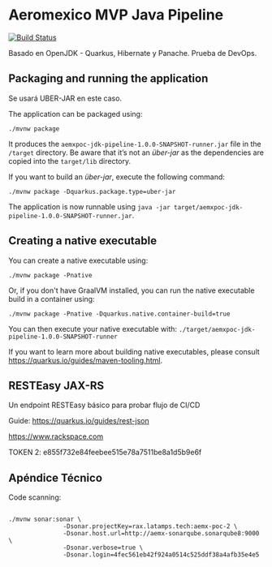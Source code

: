 # Aeromexico MVP Java Pipeline

[![Build Status](https://jenkins-mvp.rax.latamps.tech/buildStatus/icon?job=java-mvn-quarkus-1%2Fdev)](https://jenkins-mvp.rax.latamps.tech/job/Kaniko-test-1/job/dev/)

Basado en OpenJDK - Quarkus, Hibernate y Panache. Prueba de DevOps. 

## Packaging and running the application

Se usará UBER-JAR en este caso.

The application can be packaged using:
```shell script
./mvnw package
```
It produces the `aemxpoc-jdk-pipeline-1.0.0-SNAPSHOT-runner.jar` file in the `/target` directory.
Be aware that it’s not an _über-jar_ as the dependencies are copied into the `target/lib` directory.

If you want to build an _über-jar_, execute the following command:
```shell script
./mvnw package -Dquarkus.package.type=uber-jar
```

The application is now runnable using `java -jar target/aemxpoc-jdk-pipeline-1.0.0-SNAPSHOT-runner.jar`.

## Creating a native executable

You can create a native executable using: 
```shell script
./mvnw package -Pnative
```

Or, if you don't have GraalVM installed, you can run the native executable build in a container using: 
```shell script
./mvnw package -Pnative -Dquarkus.native.container-build=true
```

You can then execute your native executable with: `./target/aemxpoc-jdk-pipeline-1.0.0-SNAPSHOT-runner`

If you want to learn more about building native executables, please consult https://quarkus.io/guides/maven-tooling.html.

## RESTEasy JAX-RS

<p>Un endpoint RESTEasy básico para probar flujo de CI/CD</p>

Guide: https://quarkus.io/guides/rest-json

https://www.rackspace.com 

TOKEN 2:  e855f732e84feebee515e78a7511be8a1d5b9e6f

## Apéndice Técnico

Code scanning:

```

./mvnw sonar:sonar \
               -Dsonar.projectKey=rax.latamps.tech:aemx-poc-2 \
               -Dsonar.host.url=http://aemx-sonarqube.sonarqube8:9000 \
               -Dsonar.verbose=true \
               -Dsonar.login=4fec561eb42f924a0514c525ddf38a4afb35e4e5

```

